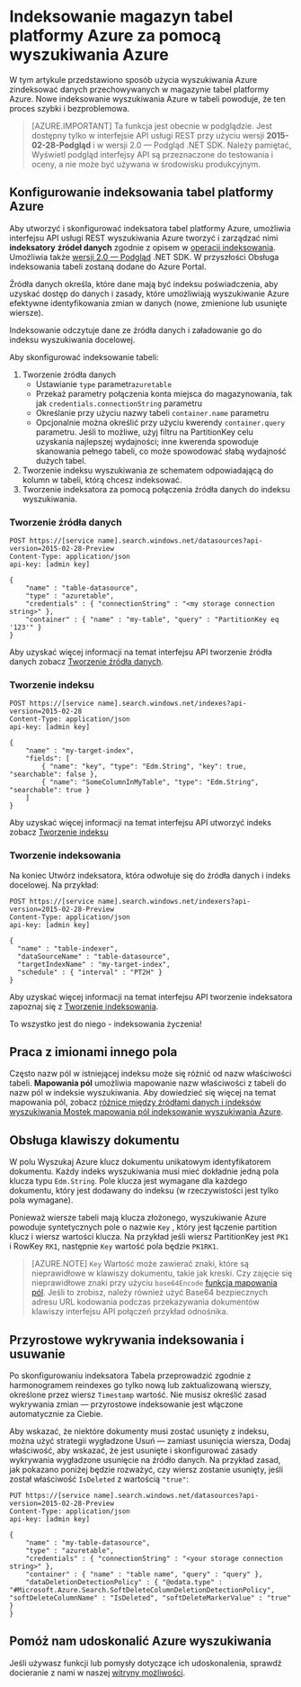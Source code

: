<properties
pageTitle="Indeksowanie magazyn tabel platformy Azure za pomocą wyszukiwania Azure"
description="Dowiedz się, jak indeksować dane przechowywane w tabelach Azure za pomocą wyszukiwania Azure"
services="search"
documentationCenter=""
authors="chaosrealm"
manager="pablocas"
editor="" />

<tags
ms.service="search"
ms.devlang="rest-api"
ms.workload="search" ms.topic="article"  
ms.tgt_pltfrm="na"
ms.date="08/16/2016"
ms.author="eugenesh" />

# <a name="indexing-azure-table-storage-with-azure-search"></a>Indeksowanie magazyn tabel platformy Azure za pomocą wyszukiwania Azure

W tym artykule przedstawiono sposób użycia wyszukiwania Azure zindeksować danych przechowywanych w magazynie tabel platformy Azure. Nowe indeksowanie wyszukiwania Azure w tabeli powoduje, że ten proces szybki i bezproblemowa. 

> [AZURE.IMPORTANT] Ta funkcja jest obecnie w podglądzie. Jest dostępny tylko w interfejsie API usługi REST przy użyciu wersji **2015-02-28-Podgląd** i w wersji 2.0 — Podgląd .NET SDK. Należy pamiętać, Wyświetl podgląd interfejsy API są przeznaczone do testowania i oceny, a nie może być używana w środowisku produkcyjnym.

## <a name="setting-up-azure-table-indexing"></a>Konfigurowanie indeksowania tabel platformy Azure

Aby utworzyć i skonfigurować indeksatora tabel platformy Azure, umożliwia interfejsu API usługi REST wyszukiwania Azure tworzyć i zarządzać nimi **indeksatory** **źródeł danych** zgodnie z opisem w [operacji indeksowania](https://msdn.microsoft.com/library/azure/dn946891.aspx). Umożliwia także [wersji 2.0 — Podgląd](https://msdn.microsoft.com/library/mt761536%28v=azure.103%29.aspx) .NET SDK. W przyszłości Obsługa indeksowania tabeli zostaną dodane do Azure Portal.

Źródła danych określa, które dane mają być indeksu poświadczenia, aby uzyskać dostęp do danych i zasady, które umożliwiają wyszukiwanie Azure efektywne identyfikowania zmian w danych (nowe, zmienione lub usunięte wiersze).

Indeksowanie odczytuje dane ze źródła danych i załadowanie go do indeksu wyszukiwania docelowej.

Aby skonfigurować indeksowanie tabeli:

1. Tworzenie źródła danych
    - Ustawianie `type` parametr`azuretable`
    - Przekaż parametry połączenia konta miejsca do magazynowania, tak jak `credentials.connectionString` parametru
    - Określanie przy użyciu nazwy tabeli `container.name` parametru
    - Opcjonalnie można określić przy użyciu kwerendy `container.query` parametru. Jeśli to możliwe, użyj filtru na PartitionKey celu uzyskania najlepszej wydajności; inne kwerenda spowoduje skanowania pełnego tabeli, co może spowodować słabą wydajność dużych tabel.
2. Tworzenie indeksu wyszukiwania ze schematem odpowiadającą do kolumn w tabeli, którą chcesz indeksować. 
3. Tworzenie indeksatora za pomocą połączenia źródła danych do indeksu wyszukiwania.

### <a name="create-data-source"></a>Tworzenie źródła danych

    POST https://[service name].search.windows.net/datasources?api-version=2015-02-28-Preview
    Content-Type: application/json
    api-key: [admin key]

    {
        "name" : "table-datasource",
        "type" : "azuretable",
        "credentials" : { "connectionString" : "<my storage connection string>" },
        "container" : { "name" : "my-table", "query" : "PartitionKey eq '123'" }
    }   

Aby uzyskać więcej informacji na temat interfejsu API tworzenie źródła danych zobacz [Tworzenie źródła danych](search-api-indexers-2015-02-28-preview.md#create-data-source).

### <a name="create-index"></a>Tworzenie indeksu 

    POST https://[service name].search.windows.net/indexes?api-version=2015-02-28
    Content-Type: application/json
    api-key: [admin key]

    {
        "name" : "my-target-index",
        "fields": [
            { "name": "key", "type": "Edm.String", "key": true, "searchable": false },
            { "name": "SomeColumnInMyTable", "type": "Edm.String", "searchable": true }
        ]
    }

Aby uzyskać więcej informacji na temat interfejsu API utworzyć indeks zobacz [Tworzenie indeksu](https://msdn.microsoft.com/library/dn798941.aspx)

### <a name="create-indexer"></a>Tworzenie indeksowania 

Na koniec Utwórz indeksatora, która odwołuje się do źródła danych i indeks docelowej. Na przykład:

    POST https://[service name].search.windows.net/indexers?api-version=2015-02-28-Preview
    Content-Type: application/json
    api-key: [admin key]

    {
      "name" : "table-indexer",
      "dataSourceName" : "table-datasource",
      "targetIndexName" : "my-target-index",
      "schedule" : { "interval" : "PT2H" }
    }

Aby uzyskać więcej informacji na temat interfejsu API tworzenie indeksatora zapoznaj się z [Tworzenie indeksowania](search-api-indexers-2015-02-28-preview.md#create-indexer).

To wszystko jest do niego - indeksowania życzenia!

## <a name="dealing-with-different-field-names"></a>Praca z imionami innego pola

Często nazw pól w istniejącej indeksu może się różnić od nazw właściwości tabeli. **Mapowania pól** umożliwia mapowanie nazw właściwości z tabeli do nazw pól w indeksie wyszukiwania. Aby dowiedzieć się więcej na temat mapowania pól, zobacz [różnice między źródłami danych i indeksów wyszukiwania Mostek mapowania pól indeksowanie wyszukiwania Azure](search-indexer-field-mappings.md).

## <a name="handling-document-keys"></a>Obsługa klawiszy dokumentu

W polu Wyszukaj Azure klucz dokumentu unikatowym identyfikatorem dokumentu. Każdy indeks wyszukiwania musi mieć dokładnie jedną pola klucza typu `Edm.String`. Pole klucza jest wymagane dla każdego dokumentu, który jest dodawany do indeksu (w rzeczywistości jest tylko pola wymagane).

Ponieważ wiersze tabeli mają klucza złożonego, wyszukiwanie Azure powoduje syntetycznych pole o nazwie `Key` , który jest łączenie partition klucz i wiersz wartości klucza. Na przykład jeśli wiersz PartitionKey jest `PK1` i RowKey `RK1`, następnie `Key` wartość pola będzie `PK1RK1`. 

> [AZURE.NOTE] `Key` Wartość może zawierać znaki, które są nieprawidłowe w klawiszy dokumentu, takie jak kreski. Czy zajęcie się nieprawidłowe znaki przy użyciu `base64Encode` [funkcja mapowania pól](search-indexer-field-mappings.md#base64EncodeFunction). Jeśli to zrobisz, należy również użyć Base64 bezpiecznych adresu URL kodowania podczas przekazywania dokumentów klawiszy interfejsu API połączeń przykład odnośnika.

## <a name="incremental-indexing-and-deletion-detection"></a>Przyrostowe wykrywania indeksowania i usuwanie
 
Po skonfigurowaniu indeksatora Tabela przeprowadzić zgodnie z harmonogramem reindexes go tylko nową lub zaktualizowaną wierszy, określone przez wiersz `Timestamp` wartość. Nie musisz określić zasad wykrywania zmian — przyrostowe indeksowanie jest włączone automatycznie za Ciebie. 

Aby wskazać, że niektóre dokumenty musi zostać usunięty z indeksu, można użyć strategii wygładzone Usuń — zamiast usunięcia wiersza, Dodaj właściwość, aby wskazać, że jest usunięte i skonfigurować zasady wykrywania wygładzone usunięcie na źródło danych. Na przykład zasad, jak pokazano poniżej będzie rozważyć, czy wiersz zostanie usunięty, jeśli został właściwość `IsDeleted` z wartością `"true"`: 

    PUT https://[service name].search.windows.net/datasources?api-version=2015-02-28-Preview
    Content-Type: application/json
    api-key: [admin key]
    
    {
        "name" : "my-table-datasource",
        "type" : "azuretable",
        "credentials" : { "connectionString" : "<your storage connection string>" },
        "container" : { "name" : "table name", "query" : "query" },
        "dataDeletionDetectionPolicy" : { "@odata.type" : "#Microsoft.Azure.Search.SoftDeleteColumnDeletionDetectionPolicy", "softDeleteColumnName" : "IsDeleted", "softDeleteMarkerValue" : "true" }
    }   


## <a name="help-us-make-azure-search-better"></a>Pomóż nam udoskonalić Azure wyszukiwania

Jeśli używasz funkcji lub pomysły dotyczące ich udoskonalenia, sprawdź docieranie z nami w naszej [witryny możliwości](https://feedback.azure.com/forums/263029-azure-search/).